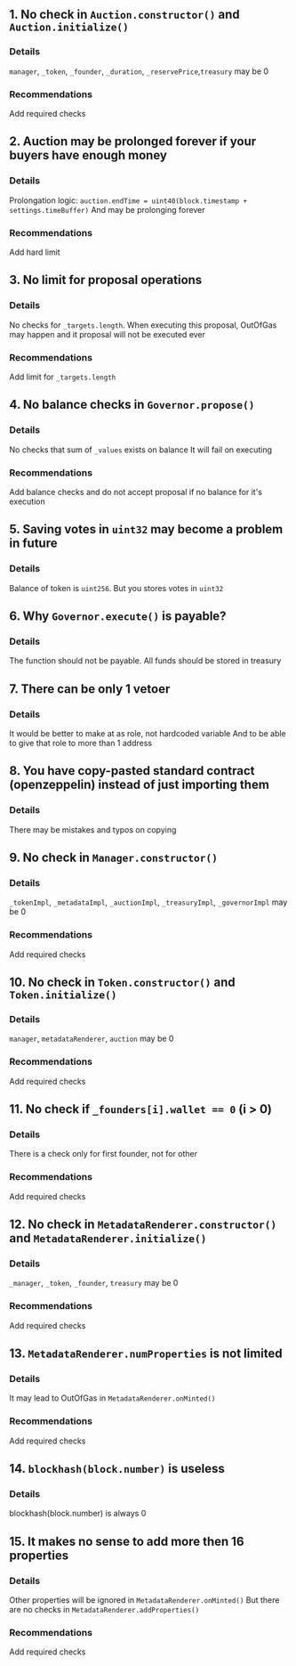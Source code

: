 ## 1. No check in ``Auction.constructor()`` and ``Auction.initialize()``
### Details
``manager``, ``_token``, ``_founder``, ``_duration``,  ``_reservePrice``,``treasury`` may be 0
### Recommendations
Add required checks

## 2. Auction may be prolonged forever if your buyers have enough money
### Details
Prolongation logic: ``auction.endTime = uint40(block.timestamp + settings.timeBuffer)``
And may be prolonging forever
### Recommendations
Add hard limit

## 3. No limit for proposal operations
### Details
No checks for ``_targets.length``. When executing this proposal, OutOfGas may happen and it proposal will not be executed ever
### Recommendations
Add limit for ``_targets.length``

## 4. No balance checks in ``Governor.propose()``
### Details
No checks that sum of ``_values`` exists on balance
It will fail on executing
### Recommendations
Add balance checks and do not accept proposal if no balance for it's execution

## 5. Saving votes in ``uint32`` may become a problem in future
### Details
Balance of token is ``uint256``. But you stores votes in ``uint32``

## 6. Why ``Governor.execute()`` is payable?
### Details
The function should not be payable. All funds should be stored in treasury

## 7. There can be only 1 vetoer
### Details
It would be better to make at as role, not hardcoded variable
And to be able to give that role to more than 1 address

## 8. You have copy-pasted standard contract (openzeppelin) instead of just importing them
### Details
There may be mistakes and typos on copying

## 9. No check in ``Manager.constructor()``
### Details
``_tokenImpl``, ``_metadataImpl``, ``_auctionImpl``, ``_treasuryImpl``,  ``_governorImpl`` may be 0
### Recommendations
Add required checks


## 10. No check in ``Token.constructor()`` and ``Token.initialize()``
### Details
``manager``, ``metadataRenderer``, ``auction`` may be 0
### Recommendations
Add required checks


## 11. No check if ``_founders[i].wallet == 0`` (i > 0)
### Details
There is a check only for first founder, not for other
### Recommendations
Add required checks


## 12. No check in ``MetadataRenderer.constructor()`` and ``MetadataRenderer.initialize()``
### Details
``_manager``, ``_token``, ``_founder``, ``treasury`` may be 0
### Recommendations
Add required checks


## 13. ``MetadataRenderer.numProperties`` is not limited
### Details
It may lead to OutOfGas in ``MetadataRenderer.onMinted()``
### Recommendations
Add required checks


## 14. ``blockhash(block.number)`` is useless
### Details
blockhash(block.number) is always 0


## 15. It makes no sense to add more then 16 properties
### Details
Other properties will be ignored in ``MetadataRenderer.onMinted()``
But there are no checks in ``MetadataRenderer.addProperties()``
### Recommendations
Add required checks
